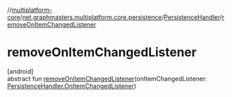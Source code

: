 //[multiplatform-core](../../../index.md)/[net.graphmasters.multiplatform.core.persistence](../index.md)/[PersistenceHandler](index.md)/[removeOnItemChangedListener](remove-on-item-changed-listener.md)

# removeOnItemChangedListener

[android]\
abstract fun [removeOnItemChangedListener](remove-on-item-changed-listener.md)(onItemChangedListener: [PersistenceHandler.OnItemChangedListener](-on-item-changed-listener/index.md))
